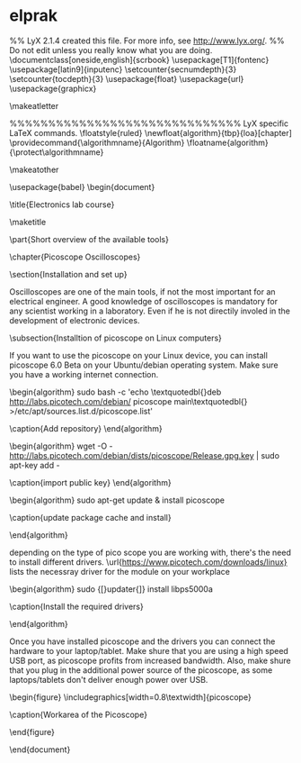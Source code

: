 # elprak
%% LyX 2.1.4 created this file.  For more info, see http://www.lyx.org/.
%% Do not edit unless you really know what you are doing.
\documentclass[oneside,english]{scrbook}
\usepackage[T1]{fontenc}
\usepackage[latin9]{inputenc}
\setcounter{secnumdepth}{3}
\setcounter{tocdepth}{3}
\usepackage{float}
\usepackage{url}
\usepackage{graphicx}

\makeatletter

%%%%%%%%%%%%%%%%%%%%%%%%%%%%%% LyX specific LaTeX commands.
\floatstyle{ruled}
\newfloat{algorithm}{tbp}{loa}[chapter]
\providecommand{\algorithmname}{Algorithm}
\floatname{algorithm}{\protect\algorithmname}

\makeatother

\usepackage{babel}
\begin{document}

\title{Electronics lab course}

\maketitle

\part{Short overview of the available tools}


\chapter{Picoscope Oscilloscopes}


\section{Installation and set up}

Oscilloscopes are one of the main tools, if not the most important
for an electrical engineer. A good knowledge of oscilloscopes is mandatory
for any scientist working in a laboratory. Even if he is not directily
involed in the development of electronic devices.


\subsection{Installtion of picoscope on Linux computers}

If you want to use the picoscope on your Linux device, you can install
picoscope 6.0 Beta on your Ubuntu/debian operating system. Make sure
you have a working internet connection.

\begin{algorithm}
sudo bash -c 'echo \textquotedbl{}deb http://labs.picotech.com/debian/
picoscope main\textquotedbl{} >/etc/apt/sources.list.d/picoscope.list'

\caption{Add repository}
\end{algorithm}


\begin{algorithm}
wget -O - http://labs.picotech.com/debian/dists/picoscope/Release.gpg.key
| sudo apt-key add -

\caption{import public key}
\end{algorithm}


\begin{algorithm}
sudo apt-get update \& install picoscope

\caption{update package cache and install}


\end{algorithm}


depending on the type of pico scope you are working with, there's
the need to install different drivers. \url{https://www.picotech.com/downloads/linux}
lists the necessray driver for the module on your workplace

\begin{algorithm}
sudo {[}updater{]} install libps5000a

\caption{Install the required drivers}


\end{algorithm}


Once you have installed picoscope and the drivers you can connect
the hardware to your laptop/tablet. Make shure that you are using
a high speed USB port, as picoscope profits from increased bandwidth.
Also, make shure that you plug in the additional power source of the
picoscope, as some laptops/tablets don't deliver enough power over
USB.

\begin{figure}
\includegraphics[width=0.8\textwidth]{picoscope}

\caption{Workarea of the Picoscope}


\end{figure}

\end{document}
